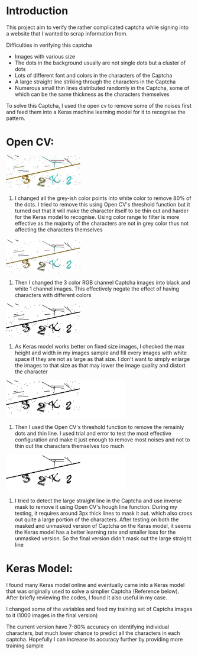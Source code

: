 # Introduction
This project aim to verify the rather complicated captcha while signing into a website that I wanted to scrap information from.

Difficulties in verifying this captcha
- Images with various size
- The dots in the background usually are not single dots but a cluster of dots
- Lots of different font and colors in the characters of the Captcha
- A large straight line striking through the characters in the Captcha
- Numerous small thin lines distributed randomly in the Captcha, some of which can be the same thickness as the characters themselves

To solve this Captcha, I used the open cv to remove some of the noises first and feed them into a Keras machine learning model for it to recognise the pattern.

# Open CV:
![Original Images](https://github.com/matthewmakhl/verify-captcha/blob/master/README_images/1.PNG)
1. I changed all the grey-ish color points into white color to remove 80% of the dots. I tried to remove this using Open CV's threshold function but it turned out that it will make the character itself to be thin out and harder for the Keras model to recognise. Using color range to filter is more effective as the majority of the characters are not in grey color thus not affecting the characters themselves

![First changes](https://github.com/matthewmakhl/verify-captcha/blob/master/README_images/2.PNG)

1. Then I changed the 3 color RGB channel Captcha images into black and white 1 channel images. This effectively negate the effect of having characters with different colors

![Second changes](https://github.com/matthewmakhl/verify-captcha/blob/master/README_images/3.PNG)

1. As Keras model works better on fixed size images, I checked the max height and width in my images sample and fill every images with white space if they are not as large as that size. I don't want to simply enlarge the images to that size as that may lower the image quality and distort the character

![Third changes](https://github.com/matthewmakhl/verify-captcha/blob/master/README_images/4.PNG)

1. Then I used the Open CV's threshold function to remove the remainly dots and thin line. I used trial and error to test the most effective configuration and make it just enough to remove most noises and not to thin out the characters themselves too much

![Final result](https://github.com/matthewmakhl/verify-captcha/blob/master/README_images/5.PNG)

1. I tried to detect the large straight line in the Captcha and use inverse mask to remove it using Open CV's hough line function. During my testing, it requires around 3px thick lines to mask it out. which also cross out quite a large portion of the characters. After testing on both the masked and unmasked version of Captcha on the Keras model, it seems the Keras model has a better learning rate and smaller loss for the unmasked version. So the final version didn't mask out the large straight line

# Keras Model:
I found many Keras model online and eventually came into a Keras model that was originally used to solve a simplier Captcha (Reference below). After briefly reviewing the codes, I found it also useful in my case.

I changed some of the variables and feed my training set of Captcha images to it (1000 images in the final version)

The current version have 7-80% accuracy on identifying individual characters, but much lower chance to predict all the characters in each captcha. Hopefully I can increase its accuracy further by providing more training sample
